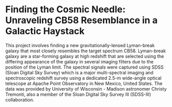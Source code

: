 # Finding the Cosmic Needle: Unraveling CB58 Resemblance in a Galactic Haystack

This project involves finding a new gravitationally-lensed Lyman-break galaxy that most closely resembles the target spectrum CB58. Lyman-break galaxy are a star-forming galaxy at high redshift that are selected using the differing appearance of the galaxy in several imaging filters due to the position of the Lyman limit. The spectral signals were captured using SDSS (Sloan Digital Sky Survey) which is a major multi-spectral imaging and spectroscopic redshift survey using a dedicated 2.5-m wide-angle optical telescope at Apache Point Observatory in New Mexico, United States. The data was provided by University of Wisconsin - Madison astronomer Christy Tremonti, also a member of the Sloan Digital Sky Survey III (SDSS-III) collaboration.
